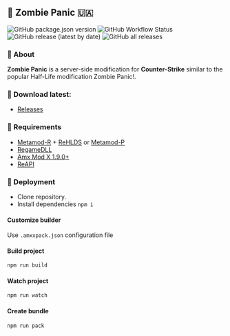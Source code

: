 ## 🧟 Zombie Panic 🇺🇦
![GitHub package.json version](https://img.shields.io/github/package-json/v/hedgefog/cs-zombie-panic)
![GitHub Workflow Status](https://img.shields.io/github/actions/workflow/status/hedgefog/cs-zombie-panic/build.yml?branch=release)
![GitHub release (latest by date)](https://img.shields.io/github/v/release/hedgefog/cs-zombie-panic)
![GitHub all releases](https://img.shields.io/github/downloads/hedgefog/cs-zombie-panic/total)

### 📄 About
__Zombie Panic__ is a server-side modification for __Counter-Strike__ similar to the popular Half-Life modification Zombie Panic!.

### 🔽 Download latest:
- [Releases](../../releases)

### 🔄 Requirements
- [Metamod-R](https://github.com/theAsmodai/metamod-r) + [ReHLDS](https://github.com/dreamstalker/rehlds) or [Metamod-P](https://github.com/Bots-United/metamod-p)
- [RegameDLL](https://github.com/s1lentq/ReGameDLL_CS)
- [Amx Mod X 1.9.0+](https://www.amxmodx.org/downloads-new.php)
- [ReAPI](https://github.com/s1lentq/reapi)

### 🔧 Deployment
- Clone repository.
- Install dependencies `npm i`

#### Customize builder
Use `.amxxpack.json` configuration file

#### Build project

```bash
npm run build
```

#### Watch project

```bash
npm run watch
```

#### Create bundle

```bash
npm run pack
```
